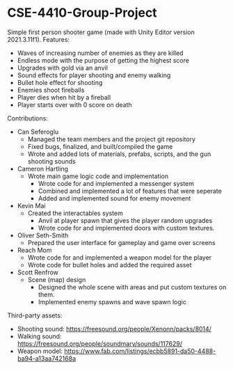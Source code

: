 # CSE-4410-Group-Project

Simple first person shooter game (made with Unity Editor version 2021.3.11f1). Features:
- Waves of increasing number of enemies as they are killed
- Endless mode with the purpose of getting the highest score
- Upgrades with gold via an anvil
- Sound effects for player shooting and enemy walking
- Bullet hole effect for shooting
- Enemies shoot fireballs
- Player dies when hit by a fireball
- Player starts over with 0 score on death

Contributions:
- Can Seferoglu 
  - Managed the team members and the project git repository
  - Fixed bugs, finalized, and built/compiled the game
  - Wrote and added lots of materials, prefabs, scripts, and the gun shooting sounds
- Cameron Hartling
  - Wrote main game logic code and implementation
    - Wrote code for and implemented a messenger system
    - Combined and implemented a lot of features that were seperate
    - Added and implemented sound for enemy movement 
- Kevin Mai
  - Created the interactables system
    - Anvil at player spawn that gives the player random upgrades
    - Wrote code for and implemented doors with custom textures.
- Oliver Seth-Smith
  - Prepared the user interface for gameplay and game over screens
- Reach Mom
  - Wrote code for and implemented a weapon model for the player
  - Wrote code for bullet holes and added the required asset
- Scott Renfrow
  - Scene (map) design
    - Designed the whole scene with areas and put custom textures on them.
    - Implemented enemy spawns and wave spawn logic

Third-party assets:
- Shooting sound: https://freesound.org/people/Xenonn/packs/8014/
- Walking sound: https://freesound.org/people/soundmary/sounds/117629/
- Weapon model: https://www.fab.com/listings/ecbb5891-da50-4488-ba94-a13aa742168a
